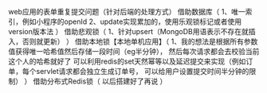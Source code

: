 web应用的表单重复提交问题（针对后端的处理方式）
借助数据库（
1、唯一索引，例如小程序的openId
2、update实现累加的，使用乐观锁标记或者使用version版本法
）
借助悲观锁（
1、针对upsert（MongoDB用语表示不存在就插入，否则就更新）
）
借助本地锁【本地单机应用】（
1、我的想法是根据所有参数值获得唯一哈希值然后存储一段时间（eg半分钟），
然后每次请求都会去校验当前这个人的哈希就好了
可以利用redis的set天然幂等以及延迟提交来实现（例如订单，每个servlet请求都会独立生成订单号，
可以给用户设置提交时间半分钟的限制）
）
借助分布式Redis锁（
以后搭建好了再说
）

